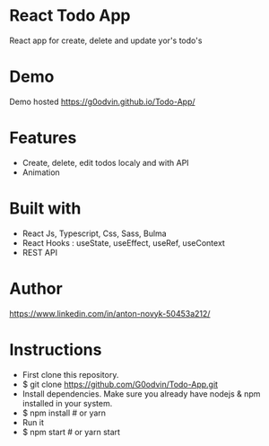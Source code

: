 # React Todo App

React app for create, delete and update yor's todo's

# Demo

Demo hosted  https://g0odvin.github.io/Todo-App/

# Features
* Create, delete, edit todos localy and with API
* Animation

# Built with
* React Js, Typescript, Css, Sass, Bulma
* React Hooks : useState, useEffect, useRef, useContext
* REST API

# Author
https://www.linkedin.com/in/anton-novyk-50453a212/

# Instructions
* First clone this repository.
* $ git clone https://github.com/G0odvin/Todo-App.git
* Install dependencies. Make sure you already have nodejs & npm installed in your system.
* $ npm install # or yarn
* Run it
* $ npm start # or yarn start
